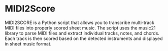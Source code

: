 # MIDI2Score
MIDI2SCORE is a Python script that allows you to transcribe multi-track MIDI files into properly scored sheet music. The script uses the music21 library to parse MIDI files and extract individual tracks, notes, and chords. Each track is then scored based on the detected instruments and displayed in sheet music format.
